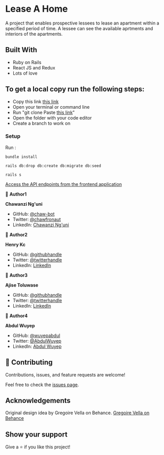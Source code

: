 # Lease A Home

A project that enables prospective lessees to lease an apartment within a specified period of time.
A lessee can see the available aprtments and interiors of the apartments.

## Built With

- Ruby on Rails
- React JS and Redux
- Lots of love

## To get a local copy run the following steps:
- Copy this link [this link](https://github.com/chaw-bot/lease-a-home-API)
- Open your terminal or command line
- Run "git clone Paste [this link](https://github.com/chaw-bot/lease-a-home-API)"
- Open the folder with your code editor
- Create a branch to work on

### Setup

Run :

```
bundle install
```

```
rails db:drop db:create db:migrate db:seed
```

```
rails s
```

[Access the API endpoints from the frontend application]()


👤 **Author1**

**Chawanzi Ng'uni**
- GitHub: [@chaw-bot](https://github.com/chaw-bot)
- Twitter: [@chawfronaut](https://twitter.com/chawfronaut)
- LinkedIn: [Chawanzi Ng'uni](https://www.linkedin.com/in/chawanzi-ng-uni-449328212/) 

👤 **Author2**

**Henry Kc**
- GitHub: [@githubhandle](https://github.com/HENRYKC24)
- Twitter: [@twitterhandle](https://twitter.com/henrykc24)
- LinkedIn: [LinkedIn](https://linkedin.com/in/henry-kc)


👤 **Author3**

**Ajise Toluwase**
- GitHub: [@githubhandle](https://github.com/Whoistolu)
- Twitter: [@twitterhandle](https://twitter.com/Littletolu)
- LinkedIn: [LinkedIn](https://www.linkedin.com/in/toluwase-ajise-9b40411b2/)


👤 **Author4**

**Abdul Wuyep**

- GitHub: [@wuyepabdul](https://github.com/wuyepabdul)
- Twitter: [@AbdulWuyep](https://twitter.com/AbdulWuyep)
- LinkedIn: [Abdul Wuyep](https://www.linkedin.com/in/abdul-wuyep/)



## 🤝 Contributing

Contributions, issues, and feature requests are welcome!

Feel free to check the [issues page](https://github.com/chaw-bot/lease-a-home-API/issues).


## Acknowledgements
Original design idea by Gregoire Vella on Behance.
[Gregoire Vella on Behance](https://creativecommons.org/licenses/by-nc/4.0/)

## Show your support

Give a ⭐️ if you like this project!
